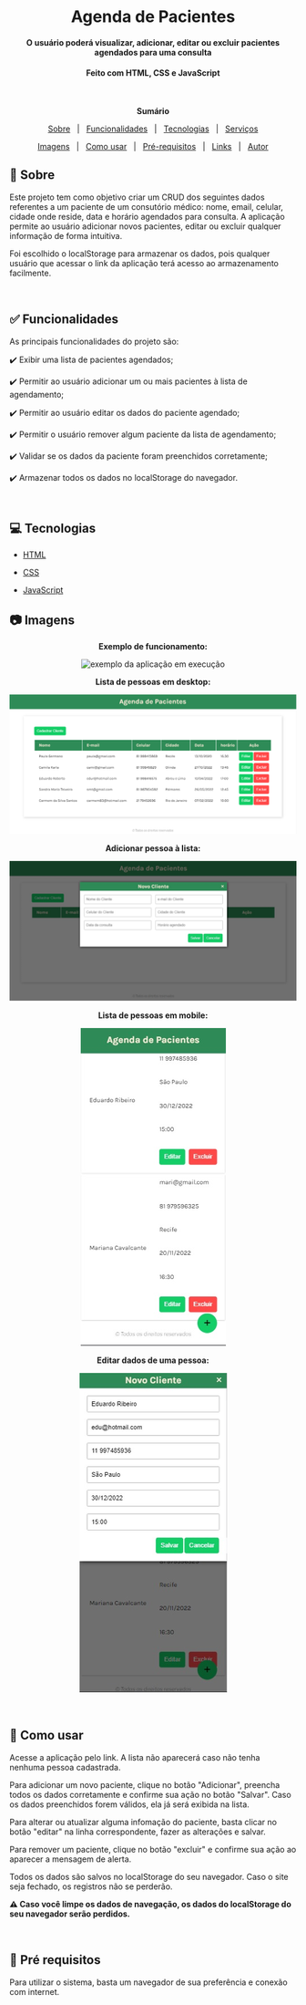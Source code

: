 <h1 align="center">Agenda de Pacientes</h1>
<h4 align="center">O usuário poderá visualizar, adicionar, editar ou excluir pacientes agendados para uma consulta</h4>
<h4 align="center">Feito com HTML, CSS e JavaScript</h4>

&#xa0;

**<p align="center">Sumário</p>**
<p align="center">
<a href="#dart-sobre">Sobre</a> &#xa0; | &#xa0;
<a href="#white_check_mark-funcionalidades">Funcionalidades</a> &#xa0; | &#xa0;
<a href="#computer-tecnologias">Tecnologias</a> &#xa0; | &#xa0;
<a href="#hammer_and_wrench-serviços">Serviços</a>
</p>
<p align="center">
<a href="#camera-imagens">Imagens</a> &#xa0; | &#xa0;
<a href="#orange_book-como-usar">Como usar</a> &#xa0; | &#xa0;
<a href="#scroll-pré-requisitos">Pré-requisitos</a> &#xa0; | &#xa0;
<a href="#link-links">Links</a> &#xa0; | &#xa0;
<a href="#sparkles-autor">Autor</a>
</p>


## :dart: Sobre
<p>Este projeto tem como objetivo criar um CRUD dos seguintes dados referentes a um paciente de um consutório médico: nome, email, celular, cidade onde reside, data e horário agendados para consulta. A aplicação permite ao usuário adicionar novos pacientes, editar ou excluir qualquer informação de forma intuitiva.</p>
<p>Foi escolhido o localStorage para armazenar os dados, pois qualquer usuário que acessar o link da aplicação terá acesso ao armazenamento facilmente.</p>



&#xa0;

## :white_check_mark: Funcionalidades
As principais funcionalidades do projeto são:

✔️ Exibir uma lista de pacientes agendados;

✔️ Permitir ao usuário adicionar um ou mais pacientes à lista de agendamento;

✔️ Permitir ao usuário editar os dados do paciente agendado;

✔️ Permitir o usuário remover algum paciente da lista de agendamento;

✔️ Validar se os dados da paciente foram preenchidos corretamente;

✔️ Armazenar todos os dados no localStorage do navegador.

&#xa0;

## :computer: Tecnologias
* [HTML](https://developer.mozilla.org/pt-BR/docs/Web/HTML)

* [CSS](https://developer.mozilla.org/pt-BR/docs/Web/CSS)

* [JavaScript](https://www.javascript.com/)

## :camera: Imagens
**<p align="center">Exemplo de funcionamento:</p>**
<div align="center">
  <img src="img/exemplo.gif" alt="exemplo da aplicação em execução">
</div>

**<p align="center">Lista de pessoas em desktop:</p>**
<div align="center">
  <img src="img/lista_agendados.png" alt="Lista em desktop">
</div>

**<p align="center">Adicionar pessoa à lista:</p>**
<div align="center">
  <img src="img/adcionar_a_lista.png" alt="Adicionando pessoa">
</div>

**<p align="center">Lista de pessoas em mobile:</p>**
<div align="center">
  <img src="img/tela_responsiva.png" alt="Lista em mobile">
</div>

**<p align="center">Editar dados de uma pessoa:</p>**
<div align="center">
  <img src="img/tela_edicao_responsiva.png" alt="Editando dados de uma pessoa">
</div>


&#xa0;


## :orange_book: Como usar
<p>Acesse a aplicação pelo link. A lista não aparecerá caso não tenha nenhuma pessoa cadastrada.</p>
<p>Para adicionar um novo paciente, clique no botão "Adicionar", preencha todos os dados corretamente e confirme sua ação no botão "Salvar". Caso os dados preenchidos forem válidos, ela já será exibida na lista.</p>
<p>Para alterar ou atualizar alguma infomação do paciente, basta clicar no botão "editar" na linha correspondente, fazer as alterações e salvar.</p>
<p>Para remover um paciente, clique no botão "excluir" e confirme sua ação ao aparecer a mensagem de alerta.</p>
<p>Todos os dados são salvos no localStorage do seu navegador. Caso o site seja fechado, os registros não se perderão.</p>

**<p>⚠️ Caso você limpe os dados de navegação, os dados do localStorage do seu navegador serão perdidos.</p>**

&#xa0;

## :scroll: Pré requisitos
Para utilizar o sistema, basta um navegador de sua preferência e conexão com internet.




